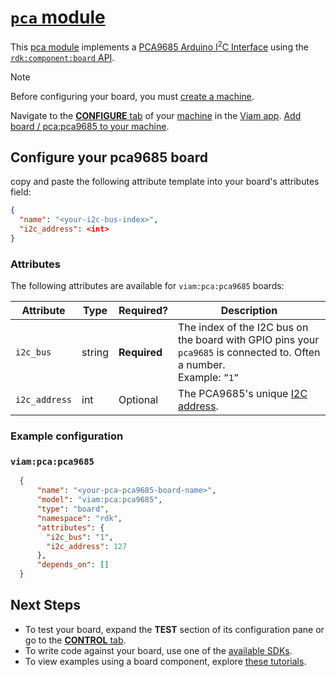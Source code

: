 # [`pca` module](https://github.com/viam-modules/pca)

This [pca module](https://app.viam.com/module/viam/pca) implements a [PCA9685 Arduino I<sup>2</sup>C Interface](https://www.adafruit.com/product/815) using the [`rdk:component:board` API](https://docs.viam.com/appendix/apis/components/board/).

> [!NOTE]
> Before configuring your board, you must [create a machine](https://docs.viam.com/cloud/machines/#add-a-new-machine).

Navigate to the [**CONFIGURE** tab](https://docs.viam.com/configure/) of your [machine](https://docs.viam.com/fleet/machines/) in the [Viam app](https://app.viam.com/).
[Add board / pca:pca9685 to your machine](https://docs.viam.com/configure/#components).

## Configure your pca9685 board
copy and paste the following attribute template into your board's attributes field:

```json
{
  "name": "<your-i2c-bus-index>",
  "i2c_address": <int>
}
```

### Attributes
The following attributes are available for `viam:pca:pca9685` boards:

| Attribute | Type | Required? | Description |
| --------- | ---- | --------- | ----------  |
| `i2c_bus` | string | **Required** | The index of the I2C bus on the board with GPIO pins your `pca9685` is connected to. Often a number. <br> Example: `”1”` |
| `i2c_address` | int | Optional | The PCA9685's unique [I2C address](https://learn.adafruit.com/i2c-addresses/overview). |

### Example configuration

### `viam:pca:pca9685`
```json
  {
      "name": "<your-pca-pca9685-board-name>",
      "model": "viam:pca:pca9685",
      "type": "board",
      "namespace": "rdk",
      "attributes": {
        "i2c_bus": "1",
        "i2c_address": 127
      },
      "depends_on": []
  }
```

## Next Steps
- To test your board, expand the **TEST** section of its configuration pane or go to the [**CONTROL** tab](https://docs.viam.com/fleet/control/).
- To write code against your board, use one of the [available SDKs](https://docs.viam.com/sdks/).
- To view examples using a board component, explore [these tutorials](https://docs.viam.com/tutorials/).
